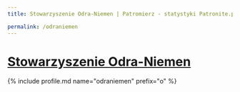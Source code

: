 ```yaml
---
title: Stowarzyszenie Odra-Niemen | Patromierz - statystyki Patronite.pl

permalink: /odraniemen
---
```


# [Stowarzyszenie Odra-Niemen](https://patronite.pl/odraniemen)

{% include profile.md name="odraniemen" prefix="o" %}
